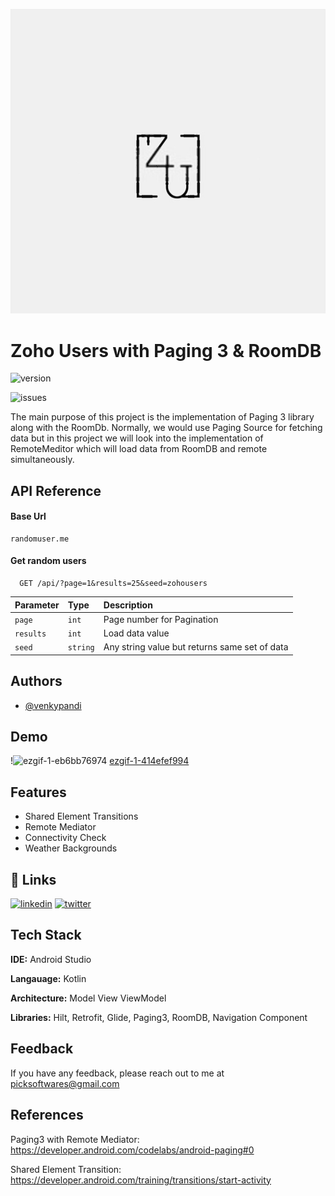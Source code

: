 
![Logo](https://raw.githubusercontent.com/venkypandi/ZohoUsers/master/app/src/main/res/drawable/logo.jpg)


# Zoho Users with Paging 3 & RoomDB
![version](https://img.shields.io/badge/version-1.0.0-green) 

![issues](https://img.shields.io/github/issues/venkypandi/ZohoUsers)

The main purpose of this project is the implementation of Paging 3 library 
along with the RoomDb. Normally, we would use Paging Source for
fetching data but in this project we will look into the implementation of 
RemoteMeditor which will load data from RoomDB and remote simultaneously.
## API Reference

#### Base Url

```http
randomuser.me
```

#### Get random users
```http
  GET /api/?page=1&results=25&seed=zohousers
```

| Parameter | Type     | Description                |
| :-------- | :------- | :------------------------- |
| `page` | `int` | Page number for Pagination |
| `results` | `int` | Load data value |
| `seed` | `string` | Any string value but returns same set of data |


## Authors

- [@venkypandi](https://www.github.com/venkypandi)


## Demo
!![ezgif-1-eb6bb76974](https://user-images.githubusercontent.com/24727889/170962124-613e15f5-6eda-475c-939f-1fae9a9ebd3b.gif)
[ezgif-1-414efef994](https://user-images.githubusercontent.com/24727889/170947705-f2c1ae26-84d8-44e7-aae1-83c9dd77523d.gif)

## Features

- Shared Element Transitions
- Remote Mediator
- Connectivity Check
- Weather Backgrounds


## 🔗 Links
[![linkedin](https://img.shields.io/badge/linkedin-0A66C2?style=for-the-badge&logo=linkedin&logoColor=white)](https://www.linkedin.com/in/venkatesh-pandian-8143b4a1/)
[![twitter](https://img.shields.io/badge/twitter-1DA1F2?style=for-the-badge&logo=twitter&logoColor=white)](https://twitter.com/cryptolabindia)


## Tech Stack

**IDE:** Android Studio

**Langauage:** Kotlin

**Architecture:** Model View ViewModel

**Libraries:** Hilt, Retrofit, Glide, Paging3, RoomDB, Navigation Component


## Feedback

If you have any feedback, please reach out to me at picksoftwares@gmail.com



## References

Paging3 with Remote Mediator: https://developer.android.com/codelabs/android-paging#0

Shared Element Transition: https://developer.android.com/training/transitions/start-activity



